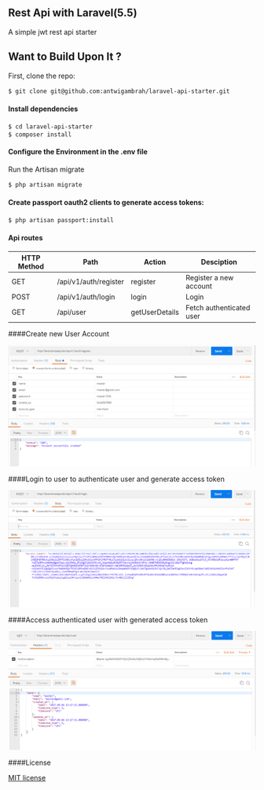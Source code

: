 ## Rest Api with Laravel(5.5)

A simple jwt rest api starter  

## Want to Build Upon It ?

First, clone the repo:
```bash
$ git clone git@github.com:antwigambrah/laravel-api-starter.git
```

####  Install dependencies
```
$ cd laravel-api-starter
$ composer install
```

#### Configure the Environment in the .env file

Run the Artisan migrate 
```bash
$ php artisan migrate 
```

#### Create passport  oauth2 clients  to generate access tokens:
```bash
$ php artisan passport:install
```
#### Api routes 
| HTTP Method	| Path | Action | Desciption  |
| ----- | ----- | ----- | ------------- |
| GET      | /api/v1/auth/register| register | Register a new account
| POST     | /api/v1/auth/login| login | Login 
| GET      | /api/user| getUserDetails|  Fetch authenticated user

####Create new User Account

![registration](/public/images/userregister.png?raw=true "register")

####Login to user to authenticate user and generate access token

![authentication](/public/images/loginaccesstoken.png?raw=true "authenticate")

####Access authenticated user with generated access token

![authentication](/public/images/userdata.png?raw=true "authenticate")

####License

 [MIT license](http://opensource.org/licenses/MIT)




